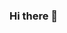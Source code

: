### Hi there 👋

<!--
**AlonLuboshitz/AlonLuboshitz** is a ✨ _special_ ✨ repository because its `README.md` (this file) appears on your GitHub profile.

Here are some ideas to get you started:

- 🔭 I’m currently working on nerual network for CRISPR\Cas9 off-targets
- 🌱 I’m at my third year during B.S.c in bio-informatics and first year in my M.S.c


